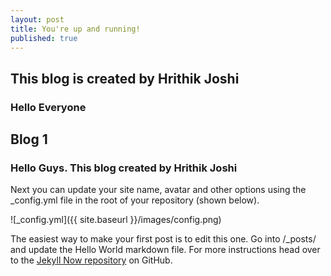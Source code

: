 ```yaml
---
layout: post
title: You're up and running!
published: true
---
```

## This blog is created by Hrithik Joshi

### Hello Everyone

## Blog 1

### Hello Guys. This blog created by Hrithik Joshi

Next you can update your site name, avatar and other options using the _config.yml file in the root of your repository (shown below).

![_config.yml]({{ site.baseurl }}/images/config.png)

The easiest way to make your first post is to edit this one. Go into /_posts/ and update the Hello World markdown file. For more instructions head over to the [Jekyll Now repository](https://github.com/barryclark/jekyll-now) on GitHub.
